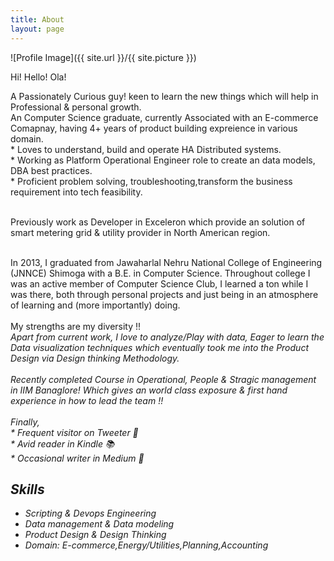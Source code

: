 ```yaml
---
title: About
layout: page
---
```

![Profile Image]({{ site.url }}/{{ site.picture }})

<p>Hi! Hello! Ola! </p>
<p>
A Passionately Curious guy! keen to learn the new things which will help in Professional & personal growth. <br/> 
An Computer Science graduate, currently Associated with an E-commerce Comapnay, having 4+ years of product building expreience in various domain.
<br/>
* Loves to understand, build and operate HA Distributed systems. <br/>
* Working as Platform Operational Engineer role to create an data models, DBA best practices. <br/> 
* Proficient problem solving, troubleshooting,transform the business requirement into tech feasibility. <br/>

<br/>

Previously work as Developer in Exceleron which provide an solution of smart metering grid & utility provider in North American region. 
<br/>

<br/>
In 2013, I graduated from Jawaharlal Nehru National College of Engineering (JNNCE) Shimoga with a B.E. in Computer Science. Throughout college I was an active member of Computer Science Club, I learned a ton while I was there, both through personal projects and just being in an atmosphere of learning and (more importantly) doing.
<br/>

<br/>
My strengths are my diversity !!<br/>
<i>Apart from current work, I love to analyze/Play with data, Eager to learn the Data visualization techniques 
which eventually took me into the Product Design via Design thinking Methodology.
<br/>
<br/>
 Recently completed Course in Operational, People & Stragic management in IIM Banaglore! 
Which gives an world class exposure & first hand experience in how to lead the team !!
<i/><br/>
<br/>
Finally, <br/>
* Frequent visitor on Tweeter 📲 <br/>
* Avid reader in Kindle     📚    <br/>
* Occasional writer in Medium 📝 <br/>





<h2>Skills</h2>

<ul class="skill-list">
	<li> Scripting & Devops Engineering</li>
	<li>Data management & Data modeling</li>
	<li>Product Design & Design Thinking</li>
        <li>Domain: E-commerce,Energy/Utilities,Planning,Accounting </li>
</ul>
